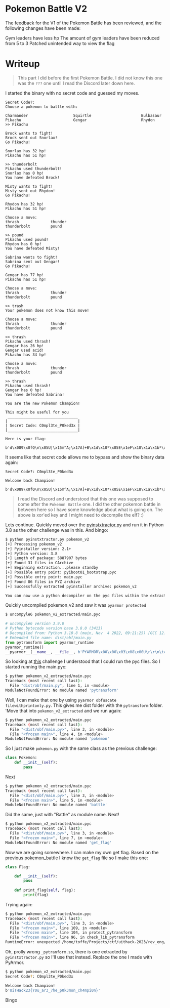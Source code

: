 # Pokemon Battle V2

The feedback for the V1 of the Pokemon Battle has been reviewed, and the following changes have been made:

Gym leaders have less hp
The amount of gym leaders have been reduced from 5 to 3
Patched unintended way to view the flag

# Writeup

> This part I did before the first Pokemon Battle. I did not know this one was the `???` one until I read the Discord later down here.

I started the binary with no secret code and guessed my moves.

```
Secret Code?: 
Choose a pokemon to battle with:

Charmander                    Squirtle                      Bulbasaur
Pikachu                       Gengar                        Rhydon
>> Pikachu

Brock wants to fight! 
Brock sent out Snorlax!
Go Pikachu!

Snorlax has 32 hp!
Pikachu has 51 hp!

>> thunderbolt
Pikachu used thunderbolt!
Snorlax has 0 hp!
You have defeated Brock!

Misty wants to fight!
Misty sent out Rhydon!
Go Pikachu!

Rhydon has 32 hp!
Pikachu has 51 hp!

Choose a move:
thrash              thunder
thunderbolt         pound

>> pound
Pikachu used pound!
Rhydon has 0 hp!
You have defeated Misty!

Sabrina wants to fight!
Sabrina sent out Gengar!
Go Pikachu!

Gengar has 77 hp!
Pikachu has 51 hp!

Choose a move:
thrash              thunder
thunderbolt         pound

>> trash
Your pokemon does not know this move!

Choose a move:
thrash              thunder
thunderbolt         pound

>> thrash
Pikachu used thrash!
Gengar has 26 hp!
Gengar used acid!
Pikachu has 34 hp!

Choose a move:
thrash              thunder
thunderbolt         pound

>> thrash
Pikachu used thrash!
Gengar has 0 hp!
You have defeated Sabrina!

You are the new Pokemon Champion!

This might be useful for you
 _______________________________
|                               |
| Secret Code: C0mpl3te_P0ked3x |
|_______________________________|

Here is your flag:

b'd\x089\x0fQ\n\x05U|\x15m^A;\x17A]+B\x1d\x10*\x05E\x1eF\x18\x1a\x1b*\x16\x1dA\x18\x05\x1cE\x1cN'
```

It seems like that secret code allows me to bypass and show the binary data again:

```
Secret Code?: C0mpl3te_P0ked3x

Welcome back Champion!

b'd\x089\x0fQ\n\x05U|\x15m^A;\x17A]+B\x1d\x10*\x05E\x1eF\x18\x1a\x1b*\x16\x1dA\x18\x05\x1cE\x1cN'
```

> I read the Discord and understood that this one was supposed to come after the `Pokemon Battle` one. I did the other pokemon battle in between here so I have some knowledge about what is going on. The above is xor'ed key and I might need to decompile the elf? :)

Lets continue. Quickly moved over the [pyinstxtractor.py](pyinstxtractor.py) and run it in Python 3.8 as the other challenge was in this. And bingo:

```bash
$ python pyinstxtractor.py pokemon_v2
[+] Processing pokemon_v2
[+] Pyinstaller version: 2.1+
[+] Python version: 3.8
[+] Length of package: 5887907 bytes
[+] Found 31 files in CArchive
[+] Beginning extraction...please standby
[+] Possible entry point: pyiboot01_bootstrap.pyc
[+] Possible entry point: main.pyc
[+] Found 86 files in PYZ archive
[+] Successfully extracted pyinstaller archive: pokemon_v2

You can now use a python decompiler on the pyc files within the extracted directory
```

Quickly uncompiled pokemon_v2 and saw it was `pyarmor protected`

```python
$ uncompyle6 pokemon_v2_extracted/main.pyc     

# uncompyle6 version 3.9.0
# Python bytecode version base 3.8.0 (3413)
# Decompiled from: Python 3.10.8 (main, Nov  4 2022, 09:21:25) [GCC 12.2.0]
# Embedded file name: dist/obf/main.py
from pytransform import pyarmor_runtime
pyarmor_runtime()
__pyarmor__(__name__, __file__, b'PYARMOR\x00\x00\x03\x08\x00U\r\r\n\t4\xe0\x02\x00\x00\x00\x00\x01\x00\x00\x00@\x00\x00\x00\xc4\x12\x00\x00\x00\x00\x00\x18-\x8a\x9b<\xe8/\xab7.\xcf\x88\xb6Y ..... a lot more.... 
```

So looking at [this](https://0xdf.gitlab.io/flare-on-2022/challenge_that_shall_not_be_named) challenge I understood that I could run the pyc files. So I started running the main.pyc:

```bash
$ python pokemon_v2_extracted/main.pyc
Traceback (most recent call last):
  File "dist/obf/main.py", line 1, in <module>
ModuleNotFoundError: No module named 'pytransform'
```

Well, I can make that one by using `pyarmor obfuscate filewithprintonly.py`. This gives me dist folder with the `pytransform` folder. 'Move that into `pokemon_v2_extracted` and we run again:

```bash
$ python pokemon_v2_extracted/main.pyc
Traceback (most recent call last):
  File "<dist/obf/main.py>", line 3, in <module>
  File "<frozen main>", line 4, in <module>
ModuleNotFoundError: No module named 'pokemon'
```

So I just make `pokemon.py` with the same class as the previous challenge:

```python
class Pokemon:
    def __init__(self):
        pass
```

Next

```bash
$ python pokemon_v2_extracted/main.pyc
Traceback (most recent call last):
  File "<dist/obf/main.py>", line 3, in <module>
  File "<frozen main>", line 5, in <module>
ModuleNotFoundError: No module named 'battle'
```

Did the same, just with "Battle" as module name. Next!

```bash
$ python pokemon_v2_extracted/main.pyc
Traceback (most recent call last):
  File "<dist/obf/main.py>", line 3, in <module>
  File "<frozen main>", line 7, in <module>
ModuleNotFoundError: No module named 'get_flag'
```

Now we are going somewhere. I can make my own get flag. Based on the previous pokemon_battle I know the `get_flag` file so I make this one:

```python
class Flag:

    def __init__(self):
        pass
        
    def print_flag(self, flag):
        print(flag)
```

Trying again:

```bash
$ python pokemon_v2_extracted/main.pyc
Traceback (most recent call last):
  File "<dist/obf/main.py>", line 3, in <module>
  File "<frozen main>", line 109, in <module>
  File "<frozen main>", line 104, in protect_pytransform
  File "<frozen main>", line 96, in check_lib_pytransform
RuntimeError: unexpected /home/toffe/Projects/ctf/uithack-2023/rev_eng/pokemon_battle_v2/pokemon_v2_extracted/pytransform/_pytransform.so
```

Oh, prolly wrong `_pytranform.so`, there is one extracted by `pyinstxtractor.py` so I'll use that instead. Replace the one I made with PyArmor.

```bash
$ python pokemon_v2_extracted/main.pyc
Secret Code?: C0mpl3te_P0ked3x

Welcome back Champion!
b'UiTHack23{Y0u_ar3_7he_p0k3mon_ch4mpi0n}' 
```
Bingo